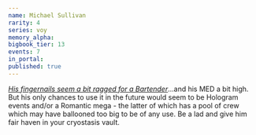 ```yaml
---
name: Michael Sullivan
rarity: 4
series: voy
memory_alpha:
bigbook_tier: 13
events: 7
in_portal:
published: true
---
```


[_His fingernails seem a bit ragged for a Bartender_](https://www.youtube.com/watch?v=SUZaGjfVLCM&t=5)...and his MED a bit high. But his only chances to use it in the future would seem to be Hologram events and/or a Romantic mega - the latter of which has a pool of crew which may have ballooned too big to be of any use. Be a lad and give him fair haven in your cryostasis vault.
